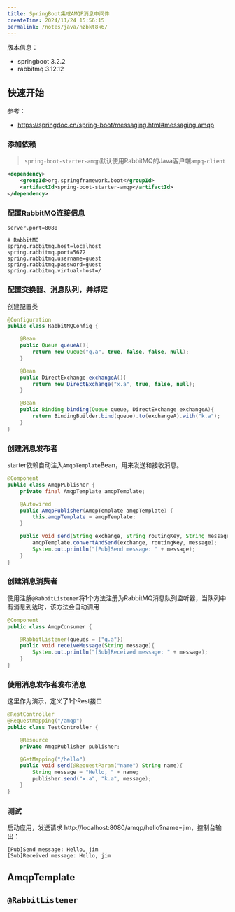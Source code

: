 ```yaml
---
title: SpringBoot集成AMQP消息中间件
createTime: 2024/11/24 15:56:15
permalink: /notes/java/nzbkt8k6/
---
```

版本信息：

- springboot 3.2.2
- rabbitmq 3.12.12

## 快速开始

参考：

- https://springdoc.cn/spring-boot/messaging.html#messaging.amqp

### 添加依赖

> `spring-boot-starter-amqp`默认使用RabbitMQ的Java客户端`ampq-client`

```xml
<dependency>
    <groupId>org.springframework.boot</groupId>
    <artifactId>spring-boot-starter-amqp</artifactId>
</dependency>
```

### 配置RabbitMQ连接信息

```properties
server.port=8080

# RabbitMQ
spring.rabbitmq.host=localhost
spring.rabbitmq.port=5672
spring.rabbitmq.username=guest
spring.rabbitmq.password=guest
spring.rabbitmq.virtual-host=/
```

### 配置交换器、消息队列，并绑定

创建配置类

```java
@Configuration
public class RabbitMQConfig {

    @Bean
    public Queue queueA(){
        return new Queue("q.a", true, false, false, null);
    }

    @Bean
    public DirectExchange exchangeA(){
        return new DirectExchange("x.a", true, false, null);
    }

    @Bean
    public Binding binding(Queue queue, DirectExchange exchangeA){
        return BindingBuilder.bind(queue).to(exchangeA).with("k.a");
    }
}
```

### 创建消息发布者

starter依赖自动注入`AmqpTemplate`Bean，用来发送和接收消息。

```java
@Component
public class AmqpPublisher {
    private final AmqpTemplate amqpTemplate;

    @Autowired
    public AmqpPublisher(AmqpTemplate amqpTemplate) {
        this.amqpTemplate = amqpTemplate;
    }

    public void send(String exchange, String routingKey, String message){
        amqpTemplate.convertAndSend(exchange, routingKey, message);
        System.out.println("[Pub]Send message: " + message);
    }
}
```

### 创建消息消费者

使用注解`@RabbitListener`将1个方法注册为RabbitMQ消息队列监听器，当队列中有消息到达时，该方法会自动调用

```java
@Component
public class AmqpConsumer {

    @RabbitListener(queues = {"q.a"})
    public void receiveMessage(String message){
        System.out.println("[Sub]Received message: " + message);
    }
}
```

### 使用消息发布者发布消息

这里作为演示，定义了1个Rest接口

```java
@RestController
@RequestMapping("/amqp")
public class TestController {

    @Resource
    private AmqpPublisher publisher;

    @GetMapping("/hello")
    public void send(@RequestParam("name") String name){
        String message = "Hello, " + name;
        publisher.send("x.a", "k.a", message);
    }
}
```

### 测试

启动应用，发送请求 http://localhost:8080/amqp/hello?name=jim，控制台输出：

```
[Pub]Send message: Hello, jim
[Sub]Received message: Hello, jim
```

## AmqpTemplate



## `@RabbitListener`


